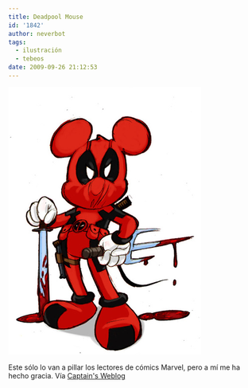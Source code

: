 ```yaml
---
title: Deadpool Mouse
id: '1842'
author: neverbot
tags:
  - ilustración
  - tebeos
date: 2009-09-26 21:12:53
---
```


[![](./deadpool-mouse/deadpool.jpg)](http://mcclane.zonalibre.org/archives/114947.html)

Este sólo lo van a pillar los lectores de cómics Marvel, pero a mí me ha hecho gracia. Vía [Captain's Weblog](http://mcclane.zonalibre.org/archives/114947.html)